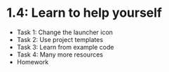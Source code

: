 # 1.4: Learn to help yourself

* Task 1: Change the launcher icon
* Task 2: Use project templates
* Task 3: Learn from example code
* Task 4: Many more resources
* Homework